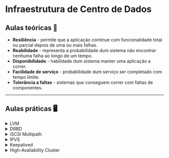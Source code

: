 # Infraestrutura de Centro de Dados

## Aulas teóricas 📕

- **Resiliência** - permite que a aplicação continue com funcionalidade total ou parcial depois de uma ou mais falhas.
- **Reabilidade** - representa a probabilidade dum sistema não encontrar nenhuma falha ao longo de um tempo. 
- **Disponibilidade** - habilidade dum sistema manter uma aplicação a correr.
- **Facilidade de serviço** - probabilidade dum serviço ser completado com tempo limite.
- **Tolerância a faltas** - sistemas que conseguem correr com faltas de componentes.

---

## Aulas práticas 🖥

<details>
<summary>LVM</summary>

### Logic Volume Manager

O ***LVM*** é uma ferramenta disponível no kernel do Linux para gestão de volumes lógicos. Ao originar uma camada de abstracção sobre o armazenamento físico, faz com que a criação e gestão de volumes lógicos seja mais flexível e dinâmica.

### Algumas vantagens
  
- Redimensionamento sem necessidade de refazer as partições.
- Nomes dos dispositivos personalizados pelo utilizador.
- Disk Striping, para aumento das velocidades de leitura e escrita (maior performance I/O).
- Mirroring volumes, para redundância dos dados.
- Volume Snapshots, para backups consistentes ou para testar alterações sem afectar os dados reais.

</details>

<details>
<summary>DRBD</summary>

### Distributed Replicated Block Device

O ***DRBD*** é utilizado para construção de clusters de alta disponibilidade, onde os dados devem ser replicados em mais de um local.

Os dados são gravados em dispositivos físicos comuns como HDs IDE e SATA, mas através do módulo do DRBD é criado um dispositivo de bloco, que gravará os dados via rede, num ou mais dispositivos físicos reais.

O DRBD trabalha como se fosse um RAID 1, mas em rede, ou seja, terás o teu dispositivo espelhado de uma máquina para outra via rede.

### Vantagens

- Fornece alta disponibilidade e integridade de dados nos 2 servidores em caso de falha de hardware ou sistema.
- Garante a integridade dos dados reforçando *write consistency* no nó primário e secundário.

### Desvantagens

- Fornece apenas um método para duplicar dados entre os nós. Os nós secundários não podem usar o dispositivo DRBD enquanto os dados estão a ser replicados.
- Não pode fornecer escalabilidade, pois os nós secundários não têm acesso aos dados secundários.

### Uso recomendado

- Situações de alta disponibilidade em que o acesso simultâneo aos dados não é necessário, mas o acesso instantâneo aos dados ativos no caso de falha do sistema ou hardware é necessário.

### Arquitetura

<img src="https://i.imgur.com/Bpv61hI.png" alt="drawing" width="500"/>

</details>

<details>
<summary>iSCSI Multipath</summary>

### Internet Small Computer System Interface

O ***iSCSI multipathing*** configura várias rotas entre um servidor e seus dispositivos de armazenamento para manter uma conexão constante e **equilibrar a carga de tráfego**. O software *multipathing* lida com todas as solicitações de entrada e saída e transmite-as no melhor caminho possível. O tráfego dos servidores host é transportado para o armazenamento compartilhado usando o protocolo *iSCSI* que empacota comandos *SCSI* em pacotes *iSCSI* e os transmite na rede *Ethernet*.

O *multipath iSCSI* fornece *failover*. No caso de falha de um caminho ou de qualquer um de seus componentes, o servidor seleciona outro caminho disponível. Além do *failover* de caminho, o balanceamento de carga de vários caminhos distribui as cargas de armazenamento em vários caminhos físicos para reduzir ou remover possíveis *bottlenecks* (uma aplicação possui um *bottleneck* quando está limitada por um único componente).

### Arquitetura

<img src="https://i.imgur.com/8dFEgyx.png" alt="drawing" width="500"/>

</details>

<details>
<summary>IPVS</summary>

### IP Virtual Server

O ***IPVS*** é incorporado no *LVS* (Linux Virtual Server), onde é executado num host e atua como um **balanceador de carga** na frente dum *cluster* de servidores reais. O *IPVS* pode direcionar solicitações de serviços baseados em *TCP* e *UDP* para os servidores reais e fazer com que os serviços dos servidores reais apareçam como serviços virtuais num único endereço IP.

### Vantagens

- Facilidades a serem simplificadas, economia de espaço, de tempo e custos.
- Gestão centralizada e compatibilidade total com aplicativos.
- Confiabilidade e disponibilidade - a falha do software não afeta os outros serviços.
- Balanceamento de carga: toda a máquina virtual é encapsulada. Assim, torna-se fácil mudar a plataforma da máquina virtual e aumentar seu desempenho.
- Redução de custos com pessoal, energia e refrigeração, uma vez que temos menos equipamento físico.

### Desvantagens

- Quando o servidor ficar offline, todos os sites hospedados por ele também ficarão inativos.
- Gestão - ambientes virtuais precisam ser instanciados (criar instâncias em máquinas virtuais), monitorizados, configurados e guardados.
- Desempenho - não existem métodos consolidados para medir o desempenho de ambientes virtualizados.
- Grande consumo de RAM já que cada máquina virtual ocupará uma área separada da mesma, e grande consumo de disco uma vez que guarda todos os arquivos de cada sistema operativo instalado em cada uma das máquinas virtuais.

### Arquitetura

<img src="https://i.imgur.com/P711jay.png" alt="drawing" width="500"/>

</details>

<details>
<summary>Keepalived</summary>

### Keepalived

O ***Keepalived*** fornece estruturas para **balanceamento de carga** e **alta disponibilidade**. A estrutura de balanceamento de carga depende do conhecido e amplamente usado módulo de kernel **Linux Virtual Server (IPVS)**. *Keepalived* implementa um conjunto de *health checkers* para manter e gerir de forma dinâmica e adaptativa *pools* de servidores com carga balanceada de acordo com sua "saúde". A alta disponibilidade é alcançada pelo *Virtual Redundancy Routing Protocol* (VRRP). *VRRP* é uma peça fundamental para *failover* do *router*.

### Arquitetura

<img src="https://i.imgur.com/oIUJcxp.png" alt="drawing" width="500"/>
</details>

<details>
<summary>High-Availability Cluster</summary>

### High-Availability Cluster

Um ***High-Availability Cluster*** é um grupo de hosts que age como um único sistema e fornece tempo de atividade contínuo.

Os *High-Availability Clusters* costumam ser usados para fins de **balanceamento de carga**, **backup** e ***failover***. Para configurar adequadamente um HA, todos os hosts do cluster devem ter acesso ao mesmo armazenamento partilhado. Isso permite que as VMs num determinado host façam *failover* para outro host sem qualquer tempo de inatividade em caso de falha.

Os clusters de HA podem variar de dois a dezenas de nós, mas os administradores de armazenamento devem ser cautelosos com o número de VMs e hosts que adicionam a um cluster de HA porque muitos podem complicar o balanceamento de carga.

### Arquitetura

<img src="https://i.imgur.com/wr8kcD3.png" alt="drawing" width="500"/>
<img src="https://i.imgur.com/rIICFmb.png" alt="drawing" width="500"/>

</details>